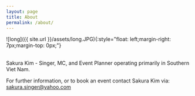 ```yaml
---
layout: page
title: About
permalink: /about/
---
```

![long]({{ site.url }}/assets/long.JPG){:style="float: left;margin-right: 7px;margin-top: 0px;"}

<br>
Sakura Kim - Singer, MC, and Event Planner operating primarily in Southern Viet Nam.

For further information, or to book an event contact Sakura Kim via:
sakura.singer@yahoo.com
